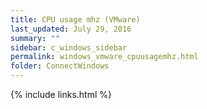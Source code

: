 ```yaml
---
title: CPU usage mhz (VMware)
last_updated: July 29, 2016
summary: ""
sidebar: c_windows_sidebar
permalink: windows_vmware_cpuusagemhz.html
folder: ConnectWindows
---
```





{% include links.html %}

